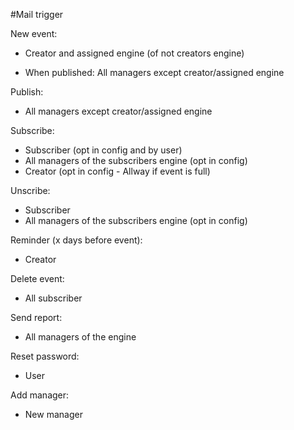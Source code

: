 #Mail trigger


New event:
- Creator and assigned engine (of not creators engine)

- When published: All managers except creator/assigned engine


Publish:
- All managers except creator/assigned engine
	

Subscribe:
- Subscriber (opt in config and by user)
- All managers of the subscribers engine (opt in config)
- Creator (opt in config - Allway if event is full)
	
Unscribe:
- Subscriber
- All managers of the subscribers engine (opt in config)

Reminder (x days before event):
- Creator

Delete event:
- All subscriber
	
Send report:
- All managers of the engine
	

	
Reset password:
- User
	
	
Add manager:
- New manager